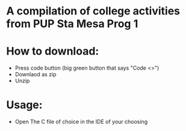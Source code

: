 # A compilation of college activities from PUP Sta Mesa Prog 1


# How to download:
- Press code button (big green button that says "Code <>")
- Downlaod as zip
- Unzip 

# Usage: 
- Open The C file of choice in the IDE of your choosing
 
